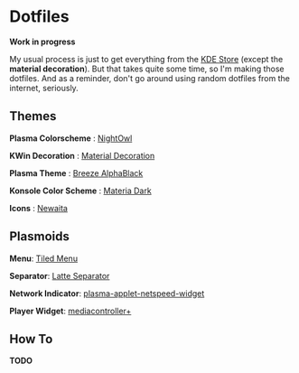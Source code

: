 # Dotfiles

**Work in progress**

My usual process is just to get everything from the [KDE Store](https://store.kde.org/) (except the **material decoration**). But that takes quite some time, so I'm making those dotfiles. And as a reminder, don't go around using random dotfiles from the internet, seriously.

## Themes

**Plasma Colorscheme** : [NightOwl](https://github.com/53rhiy/night-owl-colorscheme)

**KWin Decoration** : [Material Decoration](https://github.com/Zren/material-decoration)

**Plasma Theme** : [Breeze AlphaBlack](https://github.com/Zren/breeze-alphablack)

**Konsole Color Scheme** : [Materia Dark](https://github.com/PapirusDevelopmentTeam/materia-kde)

**Icons** : [Newaita](https://github.com/cbrnix/Newaita)

## Plasmoids

**Menu**: [Tiled Menu](https://github.com/Zren/plasma-applet-tiledmenu)

**Separator**: [Latte Separator](https://github.com/psifidotos/applet-latte-separator/)

**Network Indicator**: [plasma-applet-netspeed-widget](https://github.com/dfaust/plasma-applet-netspeed-widget)

**Player Widget**: [mediacontroller+](https://github.com/ismailof/mediacontroller_plus)


## How To

**TODO**







